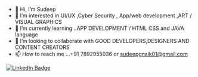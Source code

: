 - 👋 Hi, I’m Sudeep
- 👀 I’m interested in UI/UX ,Cyber Security , App/web development ,ART / VISUAL GRAPHICS
- 🌱 I’m currently learning ..APP DEVELOPMENT / HTML CSS  and JAVA language
- 💞️ I’m looking to collaborate with GOOD DEVELOPERS,DESIGNERS AND CONTENT CREATORS
- 📫 How to reach me ...+91 7892955036 or sudeepgnaik01@gmail.com

[![LinkedIn Badge](https://img.shields.io/badge/LinkedIn-Profile-informational?style=flat&logo=linkedin&logoColor=white&color=0D76A8)](https://www.linkedin.com/in/sudeep-naik-328495145/)

<!---
SudeepNAIK15/SudeepNAIK15 is a ✨ special ✨ repository because its `README.md` (this file) appears on your GitHub profile.
You can click the Preview link to take a look at your changes.
--->
